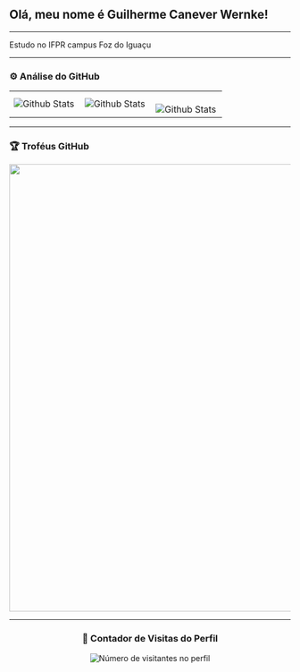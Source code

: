 ## Olá, meu nome é Guilherme Canever Wernke!
---

 <p>Estudo no IFPR campus Foz do Iguaçu</p>
 
---

### ⚙️ Análise do GitHub

<table>
  <tr>
    <td>
      <img
        align="left"
        src="https://github-readme-stats.vercel.app/api?username=GuilhermeWernke&theme=dark&hide_border=false&include_all_commits=true"
        alt="Github Stats"
      />
    </td>
    <td>
      <img
        align="left"
        src="https://github-readme-stats.vercel.app/api/top-langs/?username=GuilhermeWernke&theme=dark&hide_border=false&include_all_commits=true&count_private=true&layout=compact"
        alt="Github Stats"
      />
    </td>
    <td>
      <br />
      <img
        align="left"
        src="https://github-readme-streak-stats.herokuapp.com/?user=GuilhermeWernke&theme=dark&hide_border=false"
        alt="Github Stats"
      />
    </td>
  </tr>
</table>

--- 

### 🏆 Troféus GitHub

<p align="center">
  <a
    href="https://github.com/ryo-ma/github-profile-trophy"
    title="repositório de troféus"
  >
    <img
      width="800"
      src="https://github-profile-trophy.vercel.app/?username=GuilhermeWernke&column=8&theme=darkhub&no-frame=true&no-bg=true"
    />
  </a>
</p>

---

<div align="center">
  <h3><b>📍 Contador de Visitas do Perfil</b></h3>
</div>

<p align="center">
  <img
    src="https://profile-counter.glitch.me/GuilhermeWernke/count.svg"
    alt="Número de visitantes no perfil"
  />
</p>


<!---
Cursando Tecnico em desenvolvimento de sistemas no IFPR Campus Foz do Iguaçu<br>16 anos  19/05/2008<br><br>"Hand, hands getting cold<br>Losing feeling is getting old<br>Was I made from a broken mold?"


## 🌐 Socials:
[![Instagram](https://img.shields.io/badge/Instagram-%23E4405F.svg?logo=Instagram&logoColor=white)]([https://instagram.com/evillyn.xo](https://www.instagram.com/guilherme.c.w/))

# 💻 Linguagens:
![HTML5](https://img.shields.io/badge/html5-%23E34F26.svg?style=for-the-badge&logo=html5&logoColor=white) ![CSS3](https://img.shields.io/badge/css3-%231572B6.svg?style=for-the-badge&logo=css3&logoColor=white) ![JavaScript](https://img.shields.io/badge/javascript-%23323330.svg?style=for-the-badge&logo=javascript&logoColor=%23F7DF1E) ![PHP](https://img.shields.io/badge/php-%23777BB4.svg?style=for-the-badge&logo=php&logoColor=white) ![Apache](https://img.shields.io/badge/apache-%23D42029.svg?style=for-the-badge&logo=apache&logoColor=white) ![MySQL](https://img.shields.io/badge/mysql-4479A1.svg?style=for-the-badge&logo=mysql&logoColor=white) ![Canva](https://img.shields.io/badge/Canva-%2300C4CC.svg?style=for-the-badge&logo=Canva&logoColor=white)

# 📊 GitHub Stats:
![](https://github-readme-stats.vercel.app/api?username=htttpsviiiih&theme=tokyonight&hide_border=true&include_all_commits=false&count_private=false)<br/>
![](https://github-readme-streak-stats.herokuapp.com/?user=htttpsviiiih&theme=tokyonight&hide_border=true)<br/>
![](https://github-readme-stats.vercel.app/api/top-langs/?username=htttpsviiiih&theme=tokyonight&hide_border=true&include_all_commits=false&count_private=false&layout=compact)

### 🔝 Top Contributed Repo
![](https://github-contributor-stats.vercel.app/api?username=htttpsviiiih&limit=5&theme=dark&combine_all_yearly_contributions=true)

---
[![](https://visitcount.itsvg.in/api?id=htttpsviiiih&icon=0&color=0)](https://visitcount.itsvg.in)
--->
